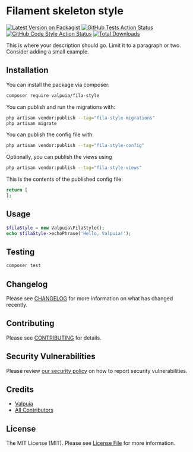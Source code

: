 # Filament skeleton style

[![Latest Version on Packagist](https://img.shields.io/packagist/v/valpuia/fila-style.svg?style=flat-square)](https://packagist.org/packages/valpuia/fila-style)
[![GitHub Tests Action Status](https://img.shields.io/github/actions/workflow/status/valpuia/fila-style/run-tests.yml?branch=main&label=tests&style=flat-square)](https://github.com/valpuia/fila-style/actions?query=workflow%3Arun-tests+branch%3Amain)
[![GitHub Code Style Action Status](https://img.shields.io/github/actions/workflow/status/valpuia/fila-style/fix-php-code-style-issues.yml?branch=main&label=code%20style&style=flat-square)](https://github.com/valpuia/fila-style/actions?query=workflow%3A"Fix+PHP+code+style+issues"+branch%3Amain)
[![Total Downloads](https://img.shields.io/packagist/dt/valpuia/fila-style.svg?style=flat-square)](https://packagist.org/packages/valpuia/fila-style)



This is where your description should go. Limit it to a paragraph or two. Consider adding a small example.

## Installation

You can install the package via composer:

```bash
composer require valpuia/fila-style
```

You can publish and run the migrations with:

```bash
php artisan vendor:publish --tag="fila-style-migrations"
php artisan migrate
```

You can publish the config file with:

```bash
php artisan vendor:publish --tag="fila-style-config"
```

Optionally, you can publish the views using

```bash
php artisan vendor:publish --tag="fila-style-views"
```

This is the contents of the published config file:

```php
return [
];
```

## Usage

```php
$filaStyle = new Valpuia\FilaStyle();
echo $filaStyle->echoPhrase('Hello, Valpuia!');
```

## Testing

```bash
composer test
```

## Changelog

Please see [CHANGELOG](CHANGELOG.md) for more information on what has changed recently.

## Contributing

Please see [CONTRIBUTING](.github/CONTRIBUTING.md) for details.

## Security Vulnerabilities

Please review [our security policy](../../security/policy) on how to report security vulnerabilities.

## Credits

- [Valpuia](https://github.com/valpuia)
- [All Contributors](../../contributors)

## License

The MIT License (MIT). Please see [License File](LICENSE.md) for more information.
